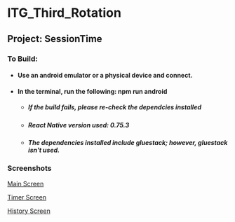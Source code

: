 # ITG_Third_Rotation

## Project: SessionTime
### To Build: 

- #### Use an android emulator or a physical device and connect. 
- #### In the terminal, run the following: npm run android

  - ##### If the build fails, please re-check the dependcies installed
  - ##### React Native version used: 0.75.3
  - ##### The dependencies installed include gluestack; however, gluestack isn't used. 

### Screenshots

[Main Screen](./stopWatch/images/mainScreen.png)

[Timer Screen](./stopWatch/images/actionScreen.png)

[History Screen](./stopWatch/images/historyScreen.png)
